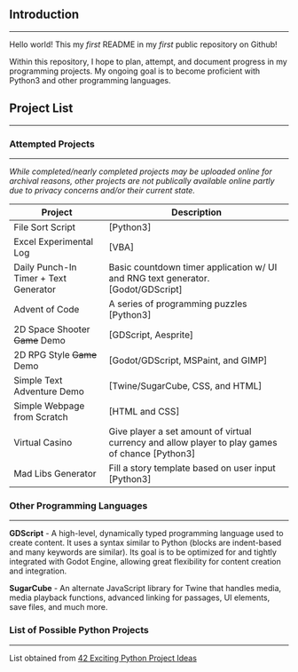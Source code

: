 ## Introduction
----------------

Hello world! This my *first* README in my *first* public repository on Github!

Within this repository, I hope to plan, attempt, and document progress
in my programming projects.
My ongoing goal is to become proficient with Python3 and other programming languages.


## Project List
---------------


### Attempted Projects
------------------------
*While completed/nearly completed projects may be uploaded online for archival reasons, other projects are not publically available online partly due to privacy concerns and/or their current state.*

Project | Description
------------ | -------------
File Sort Script | [Python3]
Excel Experimental Log | [VBA]
Daily Punch-In Timer + Text Generator | Basic countdown timer application w/ UI and RNG text generator. [Godot/GDScript]
Advent of Code | A series of programming puzzles [Python3]
2D Space Shooter ~~Game~~ Demo | [GDScript, Aesprite]
2D RPG Style ~~Game~~ Demo | [Godot/GDScript, MSPaint, and GIMP]
Simple Text Adventure Demo | [Twine/SugarCube, CSS, and HTML]
Simple Webpage from Scratch | [HTML and CSS]
Virtual Casino  | Give player a set amount of virtual currency and allow player to play games of chance [Python3]
Mad Libs Generator  | Fill a story template based on user input [Python3]


### Other Programming Languages
-------------------------

**GDScript** - A high-level, dynamically typed programming language used to create content. It uses a syntax similar to Python (blocks are indent-based and many keywords are similar). Its goal is to be optimized for and tightly integrated with Godot Engine, allowing great flexibility for content creation and integration.

**SugarCube** - An alternate JavaScript library for Twine that handles media, media playback functions, advanced linking for passages, UI elements, save files, and much more.

### List of Possible Python Projects
----------------------------------
List obtained from [42 Exciting Python Project Ideas](https://www.upgrad.com/blog/python-projects-ideas-topics-beginners/)
